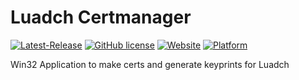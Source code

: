 # Luadch Certmanager
[![Latest-Release](https://img.shields.io/github/v/release/luadch/certmanager?include_prereleases)](https://github.com/luadch/certmanager/releases)
[![GitHub license](https://img.shields.io/badge/license-GPLv3.0-blueviolet.svg)](https://github.com/luadch/certmanager/blob/master/LICENSE)
[![Website](https://img.shields.io/website?down_message=offline&up_message=online&url=https%3A%2F%2Fluadch.github.io)](https://luadch.github.io/)
[![Platform](https://img.shields.io/badge/platform-Windows-orange.svg)](https://luadch.github.io/)

Win32 Application to make certs and generate keyprints for Luadch
